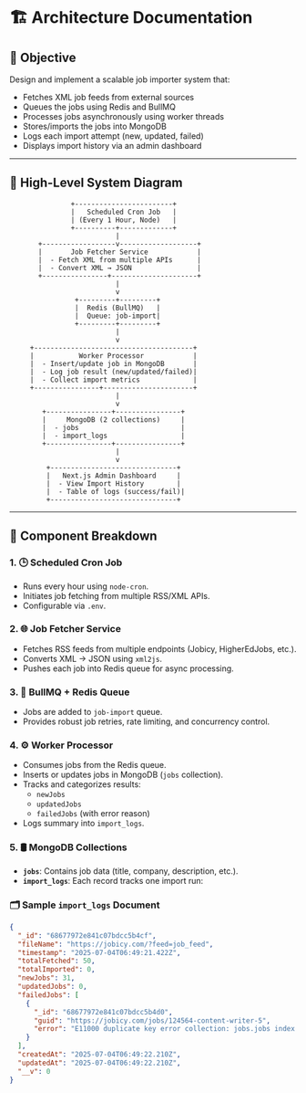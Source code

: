 # 🏗️ Architecture Documentation

## 📌 Objective

Design and implement a scalable job importer system that:
- Fetches XML job feeds from external sources
- Queues the jobs using Redis and BullMQ
- Processes jobs asynchronously using worker threads
- Stores/imports the jobs into MongoDB
- Logs each import attempt (new, updated, failed)
- Displays import history via an admin dashboard

---

## 🧭 High-Level System Diagram

                   +------------------------+
                   |   Scheduled Cron Job   |
                   | (Every 1 Hour, Node)   |
                   +----------+-------------+
                              |
           +------------------v-------------------+
           |       Job Fetcher Service            |
           |  - Fetch XML from multiple APIs      |
           |  - Convert XML → JSON                |
           +----------------+---------------------+
                              |
                              v
                    +---------+---------+
                    |  Redis (BullMQ)   |
                    |  Queue: job-import|
                    +---------+---------+
                              |
                              v
         +---------------------------------------+
         |           Worker Processor            |
         |  - Insert/update job in MongoDB       |
         |  - Log job result (new/updated/failed)|
         |  - Collect import metrics             |
         +----------------+----------------------+
                              |
                              v
            +----------------+----------------+
            |     MongoDB (2 collections)     |
            |  - jobs                         |
            |  - import_logs                  |
            +----------------+----------------+
                              |
                              v
             +-------------------------------+
             |   Next.js Admin Dashboard     |
             |  - View Import History        |
             |  - Table of logs (success/fail)|
             +-------------------------------+



---

## 🧩 Component Breakdown

### 1. 🕒 Scheduled Cron Job
- Runs every hour using `node-cron`.
- Initiates job fetching from multiple RSS/XML APIs.
- Configurable via `.env`.

### 2. 🌐 Job Fetcher Service
- Fetches RSS feeds from multiple endpoints (Jobicy, HigherEdJobs, etc.).
- Converts XML → JSON using `xml2js`.
- Pushes each job into Redis queue for async processing.

### 3. 🚦 BullMQ + Redis Queue
- Jobs are added to `job-import` queue.
- Provides robust job retries, rate limiting, and concurrency control.

### 4. ⚙️ Worker Processor
- Consumes jobs from the Redis queue.
- Inserts or updates jobs in MongoDB (`jobs` collection).
- Tracks and categorizes results:
  - `newJobs`
  - `updatedJobs`
  - `failedJobs` (with error reason)
- Logs summary into `import_logs`.

### 5. 🛢️ MongoDB Collections
- **`jobs`**: Contains job data (title, company, description, etc.).
- **`import_logs`**: Each record tracks one import run:
 ### 🗂️ Sample `import_logs` Document

```json
{
  "_id": "68677972e841c07bdcc5b4cf",
  "fileName": "https://jobicy.com/?feed=job_feed",
  "timestamp": "2025-07-04T06:49:21.422Z",
  "totalFetched": 50,
  "totalImported": 0,
  "newJobs": 31,
  "updatedJobs": 0,
  "failedJobs": [
    {
      "_id": "68677972e841c07bdcc5b4d0",
      "guid": "https://jobicy.com/jobs/124564-content-writer-5",
      "error": "E11000 duplicate key error collection: jobs.jobs index: guid_1 dup key..."
    }
  ],
  "createdAt": "2025-07-04T06:49:22.210Z",
  "updatedAt": "2025-07-04T06:49:22.210Z",
  "__v": 0
}


